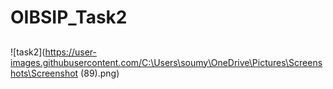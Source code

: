# OIBSIP_Task2
##
![task2](https://user-images.githubusercontent.com/C:\Users\soumy\OneDrive\Pictures\Screenshots\Screenshot (89).png)
